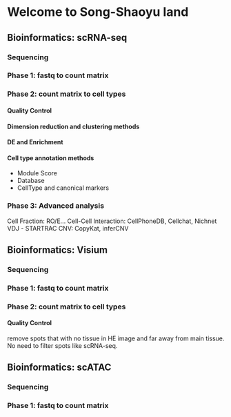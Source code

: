 # Welcome to Song-Shaoyu land
## Bioinformatics: scRNA-seq
### Sequencing
### Phase 1: fastq to count matrix

### Phase 2: count matrix to cell types
#### Quality Control
#### Dimension reduction and clustering methods
#### DE and Enrichment
#### Cell type annotation methods
- Module Score
- Database
- CellType and canonical markers
### Phase 3: Advanced analysis
Cell Fraction: RO/E...
Cell-Cell Interaction: CellPhoneDB, Cellchat, Nichnet
VDJ - STARTRAC
CNV: CopyKat, inferCNV

## Bioinformatics: Visium
### Sequencing
### Phase 1: fastq to count matrix
### Phase 2: count matrix to cell types
#### Quality Control
remove spots that with no tissue in HE image and far away from main tissue.
No need to filter spots like scRNA-seq.
## Bioinformatics: scATAC
### Sequencing
### Phase 1: fastq to count matrix
